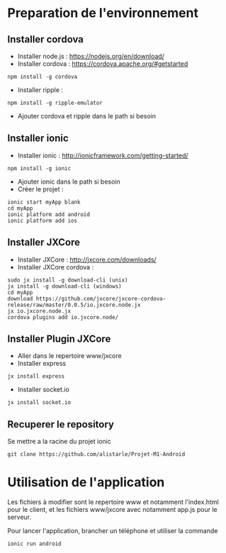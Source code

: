 # Preparation de l'environnement

## Installer cordova

* Installer node.js : https://nodejs.org/en/download/
* Installer cordova : https://cordova.apache.org/#getstarted
```
npm install -g cordova
```
* Installer ripple : 
```
npm install -g ripple-emulator
```
* Ajouter cordova et ripple dans le path si besoin

## Installer ionic

* Installer ionic : http://ionicframework.com/getting-started/
```
npm install -g ionic
```
* Ajouter ionic dans le path si besoin
* Créer le projet :
```
ionic start myApp blank
cd myApp
ionic platform add android
ionic platform add ios
```
## Installer JXCore

* Installer JXCore : http://jxcore.com/downloads/
* Installer JXCore cordova :
```
sudo jx install -g download-cli (unix)
jx install -g download-cli (windows)
cd myApp
download https://github.com/jxcore/jxcore-cordova-release/raw/master/0.0.5/io.jxcore.node.jx
jx io.jxcore.node.jx
cordova plugins add io.jxcore.node/
```

## Installer Plugin JXCore 
* Aller dans le repertoire www/jxcore
* Installer express
```
jx install express
```
* Installer socket.io
```
jx install socket.io
```

## Recuperer le repository
Se mettre a la racine du projet ionic
```
git clone https://github.com/alistarle/Projet-M1-Android
```

# Utilisation de l'application
Les fichiers à modifier sont le repertoire www et notamment l'index.html pour le client, et les fichiers www/jxcore avec notamment app.js pour le serveur.

Pour lancer l'application, brancher un téléphone et utiliser la commande
```
ionic run android
```